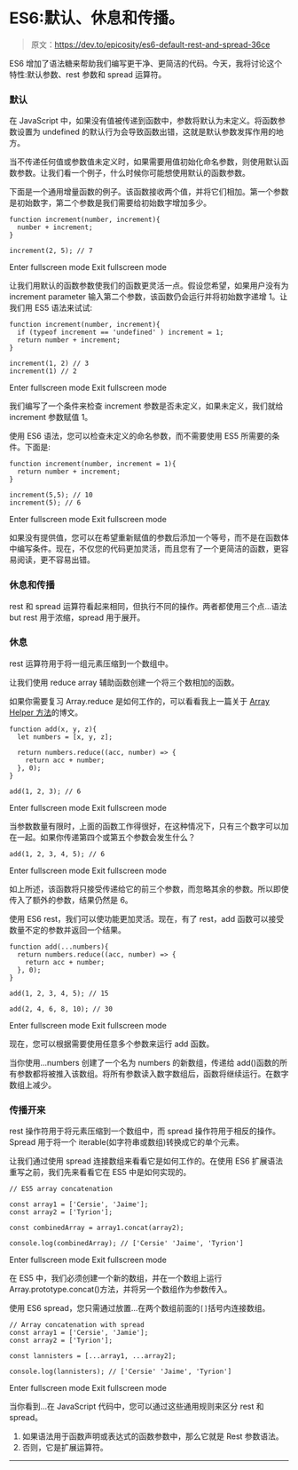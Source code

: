 # ES6:默认、休息和传播。

> 原文：<https://dev.to/epicosity/es6-default-rest-and-spread-36ce>

ES6 增加了语法糖来帮助我们编写更干净、更简洁的代码。今天，我将讨论这个特性:默认参数、rest 参数和 spread 运算符。

### 默认

在 JavaScript 中，如果没有值被传递到函数中，参数将默认为未定义。将函数参数设置为 undefined 的默认行为会导致函数出错，这就是默认参数发挥作用的地方。

当不传递任何值或参数值未定义时，如果需要用值初始化命名参数，则使用默认函数参数。让我们看一个例子，什么时候你可能想使用默认的函数参数。

下面是一个通用增量函数的例子。该函数接收两个值，并将它们相加。第一个参数是初始数字，第二个参数是我们需要给初始数字增加多少。

```
function increment(number, increment){
  number + increment;
}

increment(2, 5); // 7 
```

Enter fullscreen mode Exit fullscreen mode

让我们用默认的函数参数使我们的函数更灵活一点。假设您希望，如果用户没有为 increment parameter 输入第二个参数，该函数仍会运行并将初始数字递增 1。让我们用 ES5 语法来试试:

```
function increment(number, increment){
  if (typeof increment == 'undefined' ) increment = 1;
  return number + increment;
} 

increment(1, 2) // 3
increment(1) // 2 
```

Enter fullscreen mode Exit fullscreen mode

我们编写了一个条件来检查 increment 参数是否未定义，如果未定义，我们就给 increment 参数赋值 1。

使用 ES6 语法，您可以检查未定义的命名参数，而不需要使用 ES5 所需要的条件。下面是:

```
function increment(number, increment = 1){
  return number + increment;
} 

increment(5,5); // 10
increment(5); // 6 
```

Enter fullscreen mode Exit fullscreen mode

如果没有提供值，您可以在希望重新赋值的参数后添加一个等号，而不是在函数体中编写条件。现在，不仅您的代码更加灵活，而且您有了一个更简洁的函数，更容易阅读，更不容易出错。

### 休息和传播

rest 和 spread 运算符看起来相同，但执行不同的操作。两者都使用三个点...语法 but rest 用于浓缩，spread 用于展开。

### 休息

rest 运算符用于将一组元素压缩到一个数组中。

让我们使用 reduce array 辅助函数创建一个将三个数相加的函数。

如果你需要复习 Array.reduce 是如何工作的，可以看看我上一篇关于 [Array Helper 方法](https://dev.to/epicosity/javascript-array-helper-methods-40mp)的博文。

```
function add(x, y, z){
  let numbers = [x, y, z];

  return numbers.reduce((acc, number) => {
    return acc + number;
  }, 0);
}

add(1, 2, 3); // 6 
```

Enter fullscreen mode Exit fullscreen mode

当参数数量有限时，上面的函数工作得很好，在这种情况下，只有三个数字可以加在一起。如果你传递第四个或第五个参数会发生什么？

```
add(1, 2, 3, 4, 5); // 6 
```

Enter fullscreen mode Exit fullscreen mode

如上所述，该函数将只接受传递给它的前三个参数，而忽略其余的参数。所以即使传入了额外的参数，结果仍然是 6。

使用 ES6 rest，我们可以使功能更加灵活。现在，有了 rest，add 函数可以接受数量不定的参数并返回一个结果。

```
function add(...numbers){
  return numbers.reduce((acc, number) => {
    return acc + number;
  }, 0);
}

add(1, 2, 3, 4, 5); // 15

add(2, 4, 6, 8, 10); // 30 
```

Enter fullscreen mode Exit fullscreen mode

现在，您可以根据需要使用任意多个参数来运行 add 函数。

当你使用...numbers 创建了一个名为 numbers 的新数组，传递给 add()函数的所有参数都将被推入该数组。将所有参数读入数字数组后，函数将继续运行。在数字数组上减少。

### 传播开来

rest 操作符用于将元素压缩到一个数组中，而 spread 操作符用于相反的操作。Spread 用于将一个 iterable(如字符串或数组)转换成它的单个元素。

让我们通过使用 spread 连接数组来看看它是如何工作的。在使用 ES6 扩展语法重写之前，我们先来看看它在 ES5 中是如何实现的。

```
// ES5 array concatenation

const array1 = ['Cersie', 'Jaime'];
const array2 = ['Tyrion'];

const combinedArray = array1.concat(array2);

console.log(combinedArray); // ['Cersie' 'Jaime', 'Tyrion'] 
```

Enter fullscreen mode Exit fullscreen mode

在 ES5 中，我们必须创建一个新的数组，并在一个数组上运行 Array.prototype.concat()方法，并将另一个数组作为参数传入。

使用 ES6 spread，您只需通过放置...在两个数组前面的`[]`括号内连接数组。

```
// Array concatenation with spread
const array1 = ['Cersie', 'Jamie'];
const array2 = ['Tyrion'];

const lannisters = [...array1, ...array2];

console.log(lannisters); // ['Cersie' 'Jaime', 'Tyrion'] 
```

Enter fullscreen mode Exit fullscreen mode

当你看到...在 JavaScript 代码中，您可以通过这些通用规则来区分 rest 和 spread。

1.  如果语法用于函数声明或表达式的函数参数中，那么它就是 Rest 参数语法。
2.  否则，它是扩展运算符。

* * *